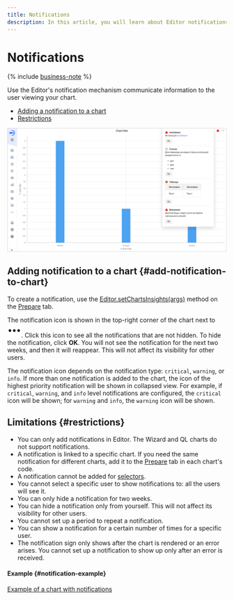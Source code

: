 ```yaml
---
title: Notifications
description: In this article, you will learn about Editor notifications, their limitations, and how to add a notification to a chart.
---
```


# Notifications


{% include [business-note](../../../_includes/datalens/datalens-functionality-available-business-note.md) %}


Use the Editor's notification mechanism communicate information to the user viewing your chart.

* [Adding a notification to a chart](#add-notification-to-chart)
* [Restrictions](#restrictions)

![notifications](../../../_assets/datalens/editor/notifications.png)

## Adding notification to a chart {#add-notification-to-chart}

To create a notification, use the [Editor.setChartsInsights(args)](./methods.md#set-insights) method on the [Prepare](./tabs.md#prepare) tab.

The notification icon is shown in the top-right corner of the chart next to ![image](../../../_assets/console-icons/ellipsis.svg). Click this icon to see all the notifications that are not hidden. To hide the notification, click **OK**. You will not see the notification for the next two weeks, and then it will reappear. This will not affect its visibility for other users.

The notification icon depends on the notification type: `critical`, `warning`, or `info`. If more than one notification is added to the chart, the icon of the highest priority notification will be shown in collapsed view. For example, if `critical`, `warning`, and `info` level notifications are configured, the `critical` icon will be shown; for `warning` and `info`, the `warning` icon will be shown.

## Limitations {#restrictions}

* You can only add notifications in Editor. The Wizard and QL charts do not support notifications.
* A notification is linked to a specific chart. If you need the same notification for different charts, add it to the [Prepare](./tabs.md#prepare) tab in each chart's code.
* A notification cannot be added for [selectors](./widgets/controls.md).
* You cannot select a specific user to show notifications to: all the users will see it.
* You can only hide a notification for two weeks.
* You can hide a notification only from yourself. This will not affect its visibility for other users.
* You cannot set up a period to repeat a notification.
* You can show a notification for a certain number of times for a specific user.
* The notification sign only shows after the chart is rendered or an error arises. You cannot set up a notification to show up only after an error is received.

#### Example {#notification-example}

[Example of a chart with notifications](https://datalens.yandex/nvkfwnekf9xy9#Editor.%20setChartsInsights(args))
